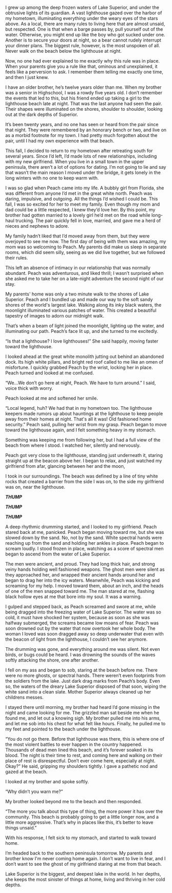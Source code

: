  I grew up among the deep frozen waters of Lake Superior, and under the obtrusive lights of its guardian. A vast lighthouse gazed over the harbor of my hometown, illuminating everything under the weary eyes of the stars above. As a local, there are many rules to living here that are almost unsaid, but respected. One is that when a barge passes by, pull yourself out of the water. Otherwise, you might end up like the boy who got sucked under one. Another is to secure your doors at night, so a bear cannot rudely interrupt your dinner plans. The biggest rule, however, is the most unspoken of all. Never walk on the beach below the lighthouse at night.

Now, no one had ever explained to me exactly why this rule was in place. When your parents give you a rule like that, ominous and unexplained, it feels like a perversion to ask. I remember them telling me exactly one time, and then I just knew.

I have an older brother, he’s twelve years older than me. When my brother was a senior in Highschool, I was a rowdy five years old. I don’t remember the events that led to this, but his friend ended up taking a girl to the lighthouse beach late at night. That was the last anyone had seen the pair. Their shapes were illuminated on the shores, shoulder to shoulder, looking out at the dark depths of Superior. 

It’s been twenty years, and no one has seen or heard from the pair since that night. They were remembered by an honorary bench or two, and live on as a morbid footnote for my town. I had pretty much forgotten about the pair, until I had my own experience with that beach. 

This fall, I decided to return to my hometown after retreating south for several years. Since I’d left, I’d made lots of new relationships, including with my new girlfriend. When you live in a small town in the upper peninsula, there aren’t a lot of options for dating. I’m not going to lie and say that wasn’t the main reason I moved under the bridge, it gets lonely in the long winters with no one to keep warm with. 

I was so glad when Peach came into my life. A bubbly girl from Florida, she was different from anyone I’d met in the great white north. Peach was daring, impulsive, and outgoing. All the things I’d wished I could be. This fall, I was so excited for her to meet my family. Even though my mom and dad could be a little respected, I knew they’d love her. By this point, my brother had gotten married to a lovely girl he’d met on the road while long-haul trucking. The pair quickly fell in love, married, and gave me a herd of nieces and nephews to adore.

My family hadn’t liked that I’d moved away from them, but they were overjoyed to see me now. The first day of being with them was amazing, my mom was so welcoming to Peach. My parents did make us sleep in separate rooms, which did seem silly, seeing as we did live together, but we followed their rules.

This left an absence of intimacy in our relationship that was normally abundant. Peach was adventurous, and liked thrill; I wasn’t surprised when she asked me to take her on a late-night adventure the second night of our stay. 

My parents' home was only a two minute walk to the shores of Lake Superior. Peach and I bundled up and made our way to the soft sandy shores of the world's largest lake. Walking along its inky black waters, the moonlight illuminated various patches of water. This created a beautiful tapestry of images to adorn our midnight walk. 

That’s when a beam of light joined the moonlight, lighting up the water, and illuminating our path. Peach’s face lit up, and she turned to me excitedly. 

“Is that a lighthouse? I love lighthouses!” She said happily, moving faster toward the lighthouse. 

I looked ahead at the great white monolith jutting out behind an abandoned dock. Its high white pillars, and bright red roof called to me like an omen of misfortune. I quickly grabbed Peach by the wrist, locking her in place. Peach turned and looked at me confused. 

“We…We don’t go here at night, Peach. We have to turn around.” I said, voice thick with worry.

Peach looked at me and softened her smile.

“Local legend, huh? We had that in my hometown too. The lighthouse keepers made rumors up about hauntings at the lighthouse to keep people away from their homes at night. That's all it was! Old fashioned home security.” Peach said, pulling her wrist from my grasp. Peach began to move toward the lighthouse again, and I felt something heavy in my stomach. 

Something was keeping me from following her, but I had a full view of the beach from where I stood. I watched her, silently and nervously.

Peach got very close to the lighthouse, standing just underneath it, staring straight up at the beacon above her. I began to relax, and just watched my girlfriend from afar, glancing between her and the moon, 

I took in our surroundings. The beach was defined by a line of tiny white rocks that created a barrier from the side I was on, to the side my girlfriend was on, near the lighthouse. 

***THUMP*** 

***THUMP***

***THUMP***

A deep rhythmic drumming started, and I looked to my girlfriend. Peach stared back at me, panicked. Peach began moving toward me, but she was slowed down by the sand. No, not by the sand. White spectral hands were reaching up from the sand and holding her ankles in place. Peach began to scream loudly. I stood frozen in place, watching as a score of spectral men began to ascend from the water of Lake Superior. 

The men were ancient, and proud. They had long thick hair, and strong veiny hands holding well fashioned weapons. The ghost men were silent as they approached her, and wrapped their ancient hands around her and began to drag her into the icy waters. Meanwhile, Peach was kicking and screaming for my help. I moved toward them, about an inch, and the heads of one of the men snapped toward me. The man stared at me, flashing black hollow eyes at me that bore into my soul. It was a warning.

I gulped and stepped back, as Peach screamed and swore at me, while being dragged into the freezing water of Lake Superior. The water was so cold, it must have shocked her system, because as soon as she was halfway submerged, the screams became low moans of fear. Peach was soon drowned out by the water that now overtook her whole body. The woman I loved was soon dragged away so deep underwater that even with the beacon of light from the lighthouse, I couldn’t see her anymore. 

The drumming was gone, and everything around me was silent. Not even birds, or bugs could be heard. I was drowning the sounds of the waves softly attacking the shore, one after another. 

I fell on my ass and began to sob, staring at the beach before me. There were no more ghosts, or spectral hands. There weren’t even footprints from the soldiers from the lake. Just dark drag marks from Peach’s body. Even so, the waters of the dreary Lake Superior disposed of that soon, wiping the white sand into a clean slate. Mother Superior always cleaned up her childrens messes. 

I stayed there until morning, my brother had heard I’d gone missing in the night and came looking for me. The grizzled man sat beside me when he found me, and let out a knowing sigh. My brother pulled me into his arms, and let me sob into his chest for what felt like hours. Finally, he pulled me to my feet and pointed to the beach under the lighthouse.

“You do not go there. Before that lighthouse was there, this is where one of the most violent battles to ever happen in the country happened. Thousands of dead men lined this beach, and it’s forever soaked in its blood. The night is their time to rest, and coming here and walking on their place of rest is disrespectful. Don’t ever come here, especially at night. Okay?” He said, gripping my shoulders tightly. I gave a pathetic nod and gazed at the beach. 

I looked at my brother and spoke softly.

“Why didn’t you warn me?” 

My brother looked beyond me to the beach and then responded.

“The more you talk about this type of thing, the more power it has over the community. This beach is probably going to get a little longer now, and a little more aggressive. That’s why in places like this, it’s better to leave things unsaid.” 

With his response, I felt sick to my stomach, and started to walk toward home. 

I’m headed back to the southern peninsula tomorrow. My parents and brother know I'm never coming home again. I don’t want to live in fear, and I don’t want to see the ghost of my girlfriend staring at me from that beach. 

Lake Superior is the biggest, and deepest lake in the world. In her depths, she keeps the most sinister of things at home, living and thriving in her cold depths.